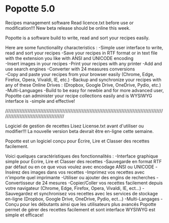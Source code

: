 # Popotte 5.0
Recipes management software
Read licence.txt before use or modification!!!
New beta release should be online this week.

Popotte is a software build to write, read and sort your recipes easily.

Here are some functionality characteristics :
-Simple user interface to write, read and sort your recipes 
-Save your recipes in RTF format or in text file with the extension you like with ANSI and UNICODE encoding  
-Insert images in your recipes 
-Print your recipes with any printer 
-Add and use search engines 
-Converter with 24 measures conversions  
-Copy and paste your recipes from your browser easily (Chrome, Edge, Firefox, Opera, Vivaldi, IE, etc.) 
-Backup and synchronize your recipes with any of these Online Drives : (Dropbox, Google Drive, OneDrive, Pydio, etc.) 
-Multi-Languages 
-Build to be easy for newbie and for more advanced user, Popotte can administer your recipe collections easily and is WYSIWYG interface is -simple and effective!

////////////////////////////////////////////////////////////////////////////////////////////////////////////////////////////////////////

Logiciel de gestion de recettes
Lisez License.txt avant d'utiliser ou modifier!!!
La nouvelle version beta devrait être en-ligne cette semaine.


Popotte est un logiciel conçu pour Écrire, Lire et Classer des recettes facilement.

Voici quelques caractéristiques des fonctionnalités :
-Interface graphique simple pour Écrire, Lire et Classer des recettes 
-Sauvegarde en format RTF par défaut ou en ce que vous voulez avec encodage ANSI ou UNICODE 
-Insérez des images dans vos recettes 
-Imprimez vos recettes avec n'importe quel imprimante 
-Utiliser ou ajouter des engins de recherches 
-Convertisseur de 24 mesures 
-Copier/Coller vos recettes facilement depuis votre navigateur (Chrome, Edge, Firefox, Opera, Vivaldi, IE, ect...) 
-Sauvegardez et synchronisez vos recettes avec les services de stockage en-ligne (Dropbox, Google Drive, OneDrive, Pydio, ect...) 
-Multi-Langages 
-Conçu pour les débutants ainsi que les utilisateurs plus avancés Popotte permet de gérer des recettes facilement et sont interface WYSIWYG est simple et efficace!

